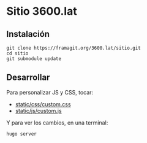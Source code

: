 # Sitio 3600.lat

## Instalación

```
git clone https://framagit.org/3600.lat/sitio.git
cd sitio
git submodule update
```

## Desarrollar

Para personalizar JS y CSS, tocar:

- [static/css/custom.css](static/css/custom.css)
- [static/js/custom.js](static/js/custom.js)

Y para ver los cambios, en una terminal:

```
hugo server
```

